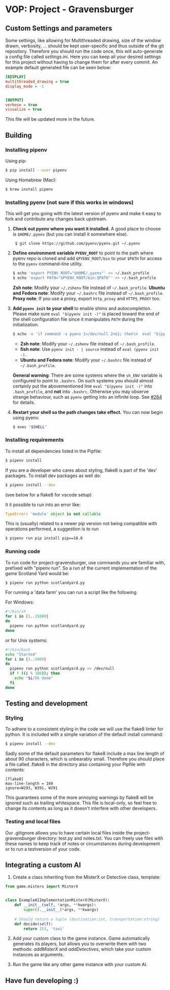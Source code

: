 # VOP: Project - Gravensburger

## Custom Settings and parameters

Some settings, like allowing for Multithreaded drawing, size of the window drawn, verbosity, ... should be kept user-specific and thus outside of
the git repository. Therefore you should run the code once, this will auto-generate a config file called *settings.ini*. Here you can keep all your desired settings for this project without having to change them for after every commit. An example default generated file can be seen below:

```ini
[DISPLAY]
multithreaded_drawing = true
display_mode = -1


[OUTPUT]
verbose = true
visualize = true
```

This file will be updated more in the future.

## Building
### Installing pipenv

Using pip:
```sh
$ pip install --user pipenv
```

Using Homebrew (Mac):
```sh
$ brew install pipenv
```

### Installing pyenv (not sure if this works in windows)

This will get you going with the latest version of pyenv and make it
easy to fork and contribute any changes back upstream.

1. **Check out pyenv where you want it installed.**
   A good place to choose is `$HOME/.pyenv` (but you can install it somewhere else).

        $ git clone https://github.com/pyenv/pyenv.git ~/.pyenv


2. **Define environment variable `PYENV_ROOT`** to point to the path where
   pyenv repo is cloned and add `$PYENV_ROOT/bin` to your `$PATH` for access
   to the `pyenv` command-line utility.

    ```sh
    $ echo 'export PYENV_ROOT="$HOME/.pyenv"' >> ~/.bash_profile
    $ echo 'export PATH="$PYENV_ROOT/bin:$PATH"' >> ~/.bash_profile
    ```
    **Zsh note**: Modify your `~/.zshenv` file instead of `~/.bash_profile`.
    **Ubuntu and Fedora note**: Modify your `~/.bashrc` file instead of `~/.bash_profile`.
    **Proxy note**: If you use a proxy, export `http_proxy` and `HTTPS_PROXY` too.

3. **Add `pyenv init` to your shell** to enable shims and autocompletion.
   Please make sure `eval "$(pyenv init -)"` is placed toward the end of the shell
   configuration file since it manipulates `PATH` during the initialization.
    ```sh
    $ echo -e 'if command -v pyenv 1>/dev/null 2>&1; then\n  eval "$(pyenv init -)"\nfi' >> ~/.bash_profile
    ```
    - **Zsh note**: Modify your `~/.zshenv` file instead of `~/.bash_profile`.
    - **fish note**: Use `pyenv init - | source` instead of `eval (pyenv init -)`.
    - **Ubuntu and Fedora note**: Modify your `~/.bashrc` file instead of `~/.bash_profile`.

    **General warning**: There are some systems where the `sh_ENV` variable is configured
    to point to `.bashrc`. On such systems you should almost certainly put the abovementioned line
    `eval "$(pyenv init -)"` into `.bash_profile`, and **not** into `.bashrc`. Otherwise you
    may observe strange behaviour, such as `pyenv` getting into an infinite loop.
    See [#264](https://github.com/pyenv/pyenv/issues/264) for details.

4. **Restart your shell so the path changes take effect.**
   You can now begin using pyenv.
    ```sh
    $ exec "$SHELL"
    ```


### Installing requirements

To install all dependencies listed in the Pipfile:
```sh
$ pipenv install
```

If you are a developer who cares about styling, flake8 is part of the 'dev' packages. To install dev packages as well do:
```sh
$ pipenv install --dev
```
(see below for a flake8 for vscode setup)

It it possible to run into an error like:

```python
TypeError: 'module' object is not callable
```

This is (usually) related to a newer pip version not being compatible with operations performed, a suggestion is to run

```sh
$ pipenv run pip install pip==18.0
```


### Running code

To run code for project-gravensburger, use commands you are familiar with, prefixed with "pipenv run". So a run of the current implementation of the game Scotland Yard would be:

```sh
$ pipenv run python scotlandyard.py
```

For running a 'data farm' you can run a script like the following

For Windows: 
```sh
#!/bin/sh
for i in {1..15000}
do
  pipenv run python scotlandyard.py
done
```

or for Unix systems:
```sh
#!/bin/bash
echo "Started"
for i in {1..5000}
do
  pipenv run python scotlandyard.py >> /dev/null
  if ! ((i % 100)); then
    echo "$i/5k done"
  fi
done
```


## Testing and development

### Styling

To adhere to a consistent styling in the code we will use the flake8 linter for python. It is included with a simple variation of the default install command:

```sh
$ pipenv install --dev
```

Sadly some of the default parameters for flake8 include a max line length of about 90 characters, which is unbearably small. Therefore you should place a file called .flake8 in the directory also containing your Pipfile with contents:

```
[flake8]
max-line-length = 160
ignore=W293, W391, W291
```

This guarantees some of the more annoying warnings by flake8 will be ignored such as trailing whitespace. This file is local-only, so feel free to change its contents as long as it doesn't interfere with other developers.

### Testing and local files
Our .gitignore allows you to have certain local files inside the project-gravensburger directory: test.py and notes.txt. You can freely use files with these names to keep track of notes or circumstances during development or to run a testversion of your code.

## Integrating a custom AI

1. Create a class inheriting from the MisterX or Detective class, template:


```python
from game.misterx import MisterX


class ExampleAIImplementationMisterX(MisterX):
    def __init__(self, *args, **kwargs):
        super().__init__(*args, **kwargs)
    
    # Should return a tuple (destination:int, transportation:string)
    def decide(self):
        return 153, 'taxi'
```

2. Add your custom class to the game instance. Game automatically generates its players, but allows you to overwrite them with two methods: *addMisterX* and *addDetectives*, which take your custom instances as arguments.

3. Run the game like any other game instance with your custom AI.

## Have fun developing :)